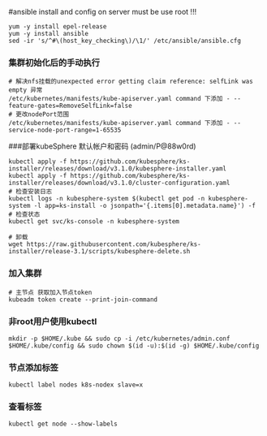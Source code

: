 #ansible install and config on server
must be use root !!!
```shell
yum -y install epel-release
yum -y install ansible
sed -ir 's/^#\(host_key_checking\)/\1/' /etc/ansible/ansible.cfg
```

### 集群初始化后的手动执行
```shell
# 解决nfs挂载的unexpected error getting claim reference: selfLink was empty 异常
/etc/kubernetes/manifests/kube-apiserver.yaml command 下添加 - --feature-gates=RemoveSelfLink=false
# 更改nodePort范围
/etc/kubernetes/manifests/kube-apiserver.yaml command 下添加 - --service-node-port-range=1-65535
```

###部署kubeSphere 默认帐户和密码 (admin/P@88w0rd)
```shell
kubectl apply -f https://github.com/kubesphere/ks-installer/releases/download/v3.1.0/kubesphere-installer.yaml
kubectl apply -f https://github.com/kubesphere/ks-installer/releases/download/v3.1.0/cluster-configuration.yaml
# 检查安装日志
kubectl logs -n kubesphere-system $(kubectl get pod -n kubesphere-system -l app=ks-install -o jsonpath='{.items[0].metadata.name}') -f
# 检查状态
kubectl get svc/ks-console -n kubesphere-system

# 卸载
wget https://raw.githubusercontent.com/kubesphere/ks-installer/release-3.1/scripts/kubesphere-delete.sh
```

### 加入集群
```shell
# 主节点 获取加入节点token
kubeadm token create --print-join-command
```
### 非root用户使用kubectl
```shell
mkdir -p $HOME/.kube && sudo cp -i /etc/kubernetes/admin.conf $HOME/.kube/config && sudo chown $(id -u):$(id -g) $HOME/.kube/config
```

### 节点添加标签
```shell
kubectl label nodes k8s-nodex slave=x
```
### 查看标签
```shell
kubectl get node --show-labels
```